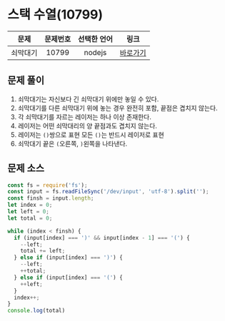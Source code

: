 # 스택 수열(10799)

|문제|문제번호|선택한 언어|링크|
|:---:|:---:|:---:|:---:|
|쇠막대기|10799|nodejs|[바로가기](https://www.acmicpc.net/problem/10799)|

## 문제 풀이
1. 쇠막대기는 자신보다 긴 쇠막대기 위에만 놓일 수 있다.
2. 쇠막대기를 다른 쇠막대기 위에 놓는 경우 완전히 포함, 끝점은 겹치지 않는다.
3. 각 쇠막대기를 자르는 레이저는 하나 이상 존재한다.
4. 레이저는 어떤 쇠막대리의 양 끝점과도 겹치지 않는다.
5. 레이저는 `()`쌍으로 표현 모든 `()`는 반드시 레이저로 표현
6. 쇠막대기 끝은 `(`오른쪽, `)`왼쪽을 나타낸다.

## 문제 소스
```javascript
const fs = require('fs');
const input = fs.readFileSync('/dev/input', 'utf-8').split('');
const finsh = input.length;
let index = 0;
let left = 0;
let total = 0;

while (index < finsh) {
  if (input[index] === ')' && input[index - 1] === '(') {
    --left;
    total += left;
  } else if (input[index] === ')') {
    --left;
    ++total;
  } else if (input[index] === '(') {
    ++left;
  }
  index++;
}
console.log(total)
```